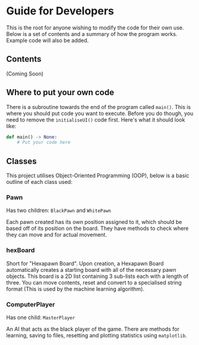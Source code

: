 # Guide for Developers

This is the root for anyone wishing to modify the code for their own use. Below is a set of contents and a summary of how the program works. Example code will also be added.

## Contents

(Coming Soon)

## Where to put your own code

There is a subroutine towards the end of the program called `main()`. This is where you should put code you want to execute. Before you do though, you need to remove the `initialiseUI()` code first. Here's what it should look like:

```python
def main() -> None:
    # Put your code here
```

## Classes

This project utilises Object-Oriented Programming (OOP), below is a basic outline of each class used:

### Pawn

Has two children: `BlackPawn` and `WhitePawn`

Each pawn created has its own position assigned to it, which should be based off of its position on the board. They have methods to check where they can move and for actual movement.

### hexBoard

Short for "Hexapawn Board". Upon creation, a Hexapawn Board automatically creates a starting board with all of the necessary pawn objects. This board is a 2D list containing 3 sub-lists each with a length of three. You can move contents, reset and convert to a specialised string format (This is used by the machine learning algorithm).

### ComputerPlayer

Has one child: `MasterPlayer`

An AI that acts as the black player of the game. There are methods for learning, saving to files, resetting and plotting statistics using `matplotlib`.